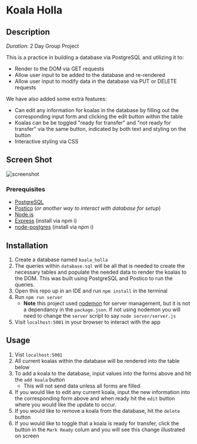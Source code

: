 # Koala Holla

## Description

_Duration:_ 2 Day Group Project

This is a practice in building a database via PostgreSQL and utilizing it to:
- Render to the DOM via GET requests
- Allow user input to be added to the database and re-rendered
- Allow user input to modify data in the database via PUT or DELETE requests

We have also added some extra features:
- Can edit any information for koalas in the database by filling out the corresponding input form and clicking the edit button within the table
- Koalas can be be toggled "ready for transfer" and "not ready for transfer" via the same button, indicated by both text and styling on the button
- Interactive styling via CSS

## Screen Shot

![screenshot](./Screenshot%202024-05-17%20at%2010.42.52 AM.png)

### Prerequisites
- [PostgreSQL](https://www.postgresql.org/download/)
- [Postico](https://eggerapps.at/postico/v1.php) (_or another way to interact with database for setup_)
- [Node.js](https://nodejs.org/en/download/package-manager/current)
- [Express](https://www.npmjs.com/package/express) (install via npm i)
- [node-postgres](https://www.npmjs.com/package/pg) (install via npm i)

## Installation

1. Create a database named `koala_holla`
2. The queries within `database.sql` will be all that is needed to create the necessary tables and populate the needed data to render the koalas to the DOM. This was built using PostgreSQL and Postico to run the queries.
3. Open this repo up in an IDE and run `npm install` in the terminal
4. Run `npm run server` 
    - **Note** this project used [nodemon](https://www.npmjs.com/package/nodemon) for server management, but it is not a dependancy in the `package.json`. If not using nodemon you will need to change the `server` script to say `node server/server.js`
5. Visit `localhost:5001` in your browser to interact with the app

## Usage

1. Vist `localhost:5001`
2. All current koalas within the database will be rendered into the table below
3. To add a koala to the database, input values into the forms above and hit the `add koala` button
    - This will not send data unless all forms are filled
4. If you would like to edit any current koala, input the new information into the corresponding form above and when ready hit the `edit` button where you would like the update to occur.
5. If you would like to remove a koala from the database, hit the `delete` button
6. If you would like to toggle that a koala is ready for transfer, click the button in the `Mark Ready` colum and you will see this change illustrated on screen